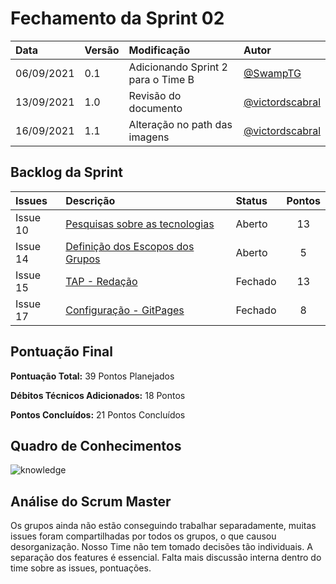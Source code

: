 # Fechamento da Sprint 02

| **Data**   | **Versão** | **Modificação**                    | **Autor**                                            |
| :--------- | :--------- | :--------------------------------- | :--------------------------------------------------- |
| 06/09/2021 | 0.1        | Adicionando Sprint 2 para o Time B | [@SwampTG](https://github.com/SwampTG)               |
| 13/09/2021 | 1.0        | Revisão do documento               | [@victordscabral](https://github.com/victordscabral) |
| 16/09/2021 | 1.1        | Alteração no path das imagens      | [@victordscabral](https://github.com/victordscabral) |

## Backlog da Sprint

| **Issues** | **Descrição**                                                                                  | **Status** | **Pontos** |
| :--------- | :--------------------------------------------------------------------------------------------- | :--------- | :--------: |
| Issue 10   | [Pesquisas sobre as tecnologias](https://github.com/fga-eps-mds/2021-1-hospitalar/issues/10)   | Aberto     |     13     |
| Issue 14   | [Definição dos Escopos dos Grupos](https://github.com/fga-eps-mds/2021-1-hospitalar/issues/14) | Aberto     |     5      |
| Issue 15   | [TAP - Redação](https://github.com/fga-eps-mds/2021-1-hospitalar/issues/15)                    | Fechado    |     13     |
| Issue 17   | [Configuração - GitPages](https://github.com/fga-eps-mds/2021-1-hospitalar/issues/17)          | Fechado    |     8      |

## Pontuação Final

**Pontuação Total:** 39 Pontos Planejados

**Débitos Técnicos Adicionados:** 18 Pontos

**Pontos Concluídos:** 21 Pontos Concluídos

## Quadro de Conhecimentos

![knowledge](https://github.com/fga-eps-mds/2021-1-hospitalar/blob/main/docs/assets/sprints/time_b/sprint_2/quadro_de_conhecimento_sprint_2.png?raw=true)

## Análise do Scrum Master

Os grupos ainda não estão conseguindo trabalhar separadamente, muitas issues foram compartilhadas por todos os grupos, o que causou desorganização. Nosso Time não tem tomado decisões tão individuais. A separação dos features é essencial. Falta mais discussão interna dentro do time sobre as issues, pontuações.
